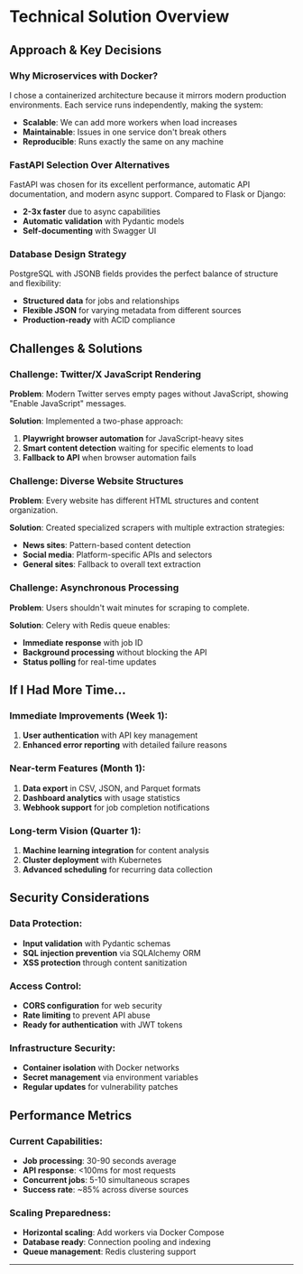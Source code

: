 # Technical Solution Overview

## Approach & Key Decisions

### Why Microservices with Docker?
I chose a containerized architecture because it mirrors modern production environments. Each service runs independently, making the system:
- **Scalable**: We can add more workers when load increases
- **Maintainable**: Issues in one service don't break others
- **Reproducible**: Runs exactly the same on any machine

### FastAPI Selection Over Alternatives
FastAPI was chosen for its excellent performance, automatic API documentation, and modern async support. Compared to Flask or Django:
- **2-3x faster** due to async capabilities
- **Automatic validation** with Pydantic models
- **Self-documenting** with Swagger UI

### Database Design Strategy
PostgreSQL with JSONB fields provides the perfect balance of structure and flexibility:
- **Structured data** for jobs and relationships
- **Flexible JSON** for varying metadata from different sources
- **Production-ready** with ACID compliance

## Challenges & Solutions

### Challenge: Twitter/X JavaScript Rendering
**Problem**: Modern Twitter serves empty pages without JavaScript, showing "Enable JavaScript" messages.

**Solution**: Implemented a two-phase approach:
1. **Playwright browser automation** for JavaScript-heavy sites
2. **Smart content detection** waiting for specific elements to load
3. **Fallback to API** when browser automation fails

### Challenge: Diverse Website Structures
**Problem**: Every website has different HTML structures and content organization.

**Solution**: Created specialized scrapers with multiple extraction strategies:
- **News sites**: Pattern-based content detection
- **Social media**: Platform-specific APIs and selectors
- **General sites**: Fallback to overall text extraction

### Challenge: Asynchronous Processing
**Problem**: Users shouldn't wait minutes for scraping to complete.

**Solution**: Celery with Redis queue enables:
- **Immediate response** with job ID
- **Background processing** without blocking the API
- **Status polling** for real-time updates

## If I Had More Time...

### Immediate Improvements (Week 1):
1. **User authentication** with API key management
2. **Enhanced error reporting** with detailed failure reasons

### Near-term Features (Month 1):
1. **Data export** in CSV, JSON, and Parquet formats
2. **Dashboard analytics** with usage statistics
3. **Webhook support** for job completion notifications

### Long-term Vision (Quarter 1):
1. **Machine learning integration** for content analysis
2. **Cluster deployment** with Kubernetes
3. **Advanced scheduling** for recurring data collection

## Security Considerations

### Data Protection:
- **Input validation** with Pydantic schemas
- **SQL injection prevention** via SQLAlchemy ORM
- **XSS protection** through content sanitization

### Access Control:
- **CORS configuration** for web security
- **Rate limiting** to prevent API abuse
- **Ready for authentication** with JWT tokens

### Infrastructure Security:
- **Container isolation** with Docker networks
- **Secret management** via environment variables
- **Regular updates** for vulnerability patches

## Performance Metrics

### Current Capabilities:
- **Job processing**: 30-90 seconds average
- **API response**: <100ms for most requests
- **Concurrent jobs**: 5-10 simultaneous scrapes
- **Success rate**: ~85% across diverse sources

### Scaling Preparedness:
- **Horizontal scaling**: Add workers via Docker Compose
- **Database ready**: Connection pooling and indexing
- **Queue management**: Redis clustering support

---
